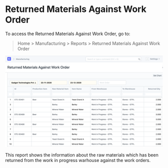 
# Returned Materials Against Work Order



To access the Returned Materials Against Work Order, go to:


> Home > Manufacturing > Reports > Returned Materials Against Work Order


![Task](/files/returned-materials-against-work-order.png)


This report shows the information about the raw materials which has been returned from the work in progress warhouse against the work orders.




